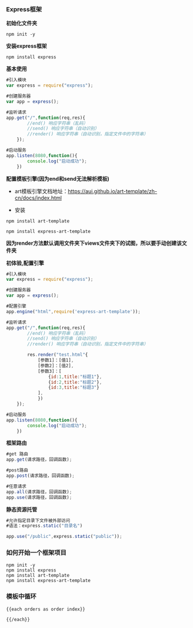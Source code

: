 ### Express框架

**初始化文件夹**
```
npm init -y
```

**安装express框架**
```
npm install express
```

**基本使用**
```js
#引入模块
var express = require("express");

#创建服务器
var app = express();

#监听请求
app.get("/",function(req,res){
		//end() 响应字符串（乱码）
		//send() 响应字符串（自动识别）
		//render() 响应字符串（自动识别，指定文件中的字符串）
	});

#启动服务
app.listen(8080,function(){
		console.log("启动成功");
	})
```

**配置模板引擎(因为end和send无法解析模板)**

* art模板引擎文档地址：https://aui.github.io/art-template/zh-cn/docs/index.html

* 安装
```
npm install art-template
```
```
npm install express-art-template
```

**因为render方法默认调用文件夹下views文件夹下的试图，所以要手动创建该文件夹**

**初体验,配置引擎**
```js
#引入模块
var express = require("express");

#创建服务器
var app = express();

#配置引擎
app.engine("html",require('express-art-template'));

#监听请求
app.get("/",function(req,res){
		//end() 响应字符串（乱码）
		//send() 响应字符串（自动识别）
		//render() 响应字符串（自动识别，指定文件中的字符串）

		res.render("test.html"{
			[参数1]：[值1],
			[参数2]：[值2],
			[参数3]：[
				{id:1,title:"标题1"},
				{id:2,title:"标题2"},
				{id:3,title:"标题3"}
			],
			})
	});

#启动服务
app.listen(8080,function(){
		console.log("启动成功");
	})
```

**框架路由**
```js
#get 路由
app.get(请求路径，回调函数);

#post路由
app.post(请求路径，回调函数);

#任意请求
app.all(请求路径，回调函数);
app.use(请求路径，回调函数);
```
**静态资源托管**
```js
#允许指定目录下文件被外部访问
#语法：express.static("目录名")

app.use("/public",express.static("public"));
```

### 如何开始一个框架项目
```
npm init -y
npm install express
npm install art-template
npm install express-art-template
```

### 模板中循环
```
{{each orders as order index}}

{{/each}}
```


